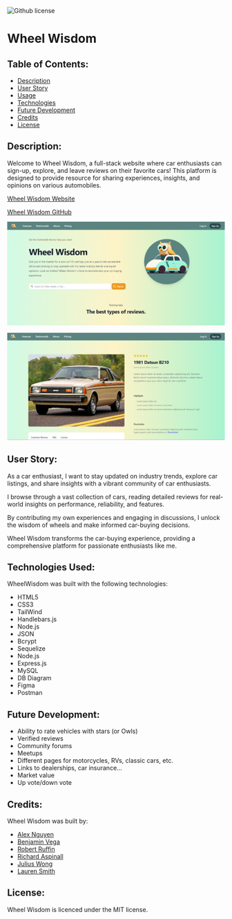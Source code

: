 ![Github license](https://img.shields.io/badge/license-MIT-blue.svg)


# Wheel Wisdom

## Table of Contents:

- [Description](#description)
- [User Story](#UserStory)
- [Usage](#usage)
- [Technologies](#technologies)
- [Future Development](#futureDevelopment)
- [Credits](#credits)
- [License](#license)

## Description:

Welcome to Wheel Wisdom, a full-stack website where car enthusiasts can sign-up, explore, and leave reviews on their favorite cars! This platform is designed to provide resource for sharing experiences, insights, and opinions on various automobiles.


[Wheel Wisdom Website](https://shrouded-taiga-83609-cc45cc6f9d2e.herokuapp.com)


[Wheel Wisdom GitHub](https://github.com/Ienxternal/wheelwisdom)


![Alt text](image.png)

![Alt text](image-1.png)





## User Story:

As a car enthusiast, I want to stay updated on industry trends, explore car listings, and share insights with a vibrant community of car enthusiasts. 

I browse through a vast collection of cars, reading detailed reviews for real-world insights on performance, reliability, and features.

By contributing my own experiences and engaging in discussions, I unlock the wisdom of wheels and make informed car-buying decisions. 

Wheel Wisdom transforms the car-buying experience, providing a comprehensive platform for passionate enthusiasts like me.


## Technologies Used: 

WheelWisdom was built with the following technologies:

- HTML5
- CSS3
- TailWind
- Handlebars.js
- Node.js
- JSON
- Bcrypt
- Sequelize
- Node.js
- Express.js
- MySQL
- DB Diagram
- Figma
- Postman

## Future Development: 

- Ability to rate vehicles with stars (or Owls) 
- Verified reviews
- Community forums
- Meetups
- Different pages for motorcycles, RVs, classic cars, etc.
- Links to dealerships, car insurance…
- Market value
- Up vote/down vote


## Credits:

Wheel Wisdom was built by:

- [Alex Nguyen](https://github.com/Ienxternal)
- [Benjamin Vega](https://github.com/Ben-vegabond)
- [Robert Ruffin](https://github.com/Crow-III)
- [Richard Aspinall](https://github.com/rikilega)
- [Julius Wong](https://github.com/userdefault13)
- [Lauren Smith](https://github.com/LauSmi)


## License:

Wheel Wisdom is licenced under the MIT license.

